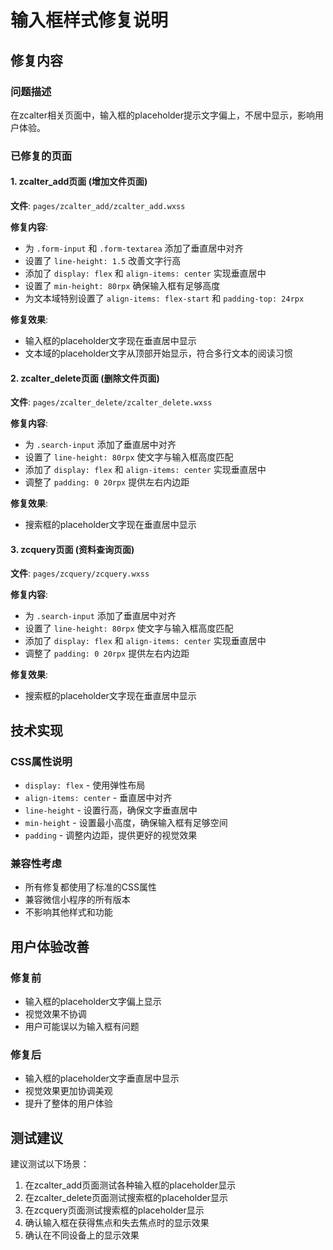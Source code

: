 # 输入框样式修复说明

## 修复内容

### 问题描述
在zcalter相关页面中，输入框的placeholder提示文字偏上，不居中显示，影响用户体验。

### 已修复的页面

#### 1. zcalter_add页面 (增加文件页面)
**文件**: `pages/zcalter_add/zcalter_add.wxss`

**修复内容**:
- 为 `.form-input` 和 `.form-textarea` 添加了垂直居中对齐
- 设置了 `line-height: 1.5` 改善文字行高
- 添加了 `display: flex` 和 `align-items: center` 实现垂直居中
- 设置了 `min-height: 80rpx` 确保输入框有足够高度
- 为文本域特别设置了 `align-items: flex-start` 和 `padding-top: 24rpx`

**修复效果**:
- 输入框的placeholder文字现在垂直居中显示
- 文本域的placeholder文字从顶部开始显示，符合多行文本的阅读习惯

#### 2. zcalter_delete页面 (删除文件页面)
**文件**: `pages/zcalter_delete/zcalter_delete.wxss`

**修复内容**:
- 为 `.search-input` 添加了垂直居中对齐
- 设置了 `line-height: 80rpx` 使文字与输入框高度匹配
- 添加了 `display: flex` 和 `align-items: center` 实现垂直居中
- 调整了 `padding: 0 20rpx` 提供左右内边距

**修复效果**:
- 搜索框的placeholder文字现在垂直居中显示

#### 3. zcquery页面 (资料查询页面)
**文件**: `pages/zcquery/zcquery.wxss`

**修复内容**:
- 为 `.search-input` 添加了垂直居中对齐
- 设置了 `line-height: 80rpx` 使文字与输入框高度匹配
- 添加了 `display: flex` 和 `align-items: center` 实现垂直居中
- 调整了 `padding: 0 20rpx` 提供左右内边距

**修复效果**:
- 搜索框的placeholder文字现在垂直居中显示

## 技术实现

### CSS属性说明
- `display: flex` - 使用弹性布局
- `align-items: center` - 垂直居中对齐
- `line-height` - 设置行高，确保文字垂直居中
- `min-height` - 设置最小高度，确保输入框有足够空间
- `padding` - 调整内边距，提供更好的视觉效果

### 兼容性考虑
- 所有修复都使用了标准的CSS属性
- 兼容微信小程序的所有版本
- 不影响其他样式和功能

## 用户体验改善

### 修复前
- 输入框的placeholder文字偏上显示
- 视觉效果不协调
- 用户可能误以为输入框有问题

### 修复后
- 输入框的placeholder文字垂直居中显示
- 视觉效果更加协调美观
- 提升了整体的用户体验

## 测试建议

建议测试以下场景：
1. 在zcalter_add页面测试各种输入框的placeholder显示
2. 在zcalter_delete页面测试搜索框的placeholder显示
3. 在zcquery页面测试搜索框的placeholder显示
4. 确认输入框在获得焦点和失去焦点时的显示效果
5. 确认在不同设备上的显示效果 